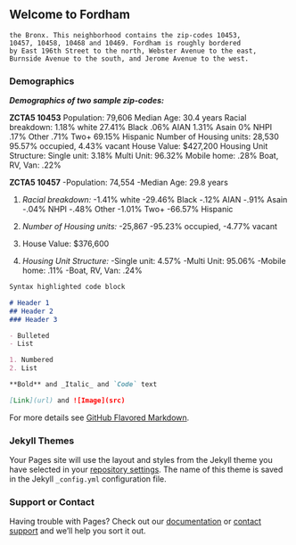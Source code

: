 ## Welcome to Fordham 

```Fordham is a neighborhood in
the Bronx. This neighborhood contains the zip-codes 10453,
10457, 10458, 10468 and 10469. Fordham is roughly bordered
by East 196th Street to the north, Webster Avenue to the east,
Burnside Avenue to the south, and Jerome Avenue to the west.
```

### Demographics

_**Demographics of two sample zip-codes:**_

**ZCTA5 10453**
Population: 79,606
Median Age: 30.4 years
Racial breakdown:
1.18% white
27.41% Black
.06% AIAN
1.31% Asain
0% NHPI
.17% Other
.71% Two+
69.15% Hispanic
Number of Housing units:
28,530
95.57% occupied,
4.43% vacant
House Value: $427,200
Housing Unit Structure:
Single unit: 3.18%
Multi Unit: 96.32%
Mobile home: .28%
Boat, RV, Van: .22%

**ZCTA5 10457**
-Population: 74,554
-Median Age: 29.8 years

1. _Racial breakdown:_
-1.41% white
-29.46% Black
-.12% AIAN
-.91% Asain
-.04% NHPI
-.48% Other
-1.01% Two+
-66.57% Hispanic

2. _Number of Housing units:_
-25,867
-95.23% occupied,
-4.77% vacant

3. House Value: $376,600
4. _Housing Unit Structure:_
-Single unit: 4.57%
-Multi Unit: 95.06%
-Mobile home: .11%
-Boat, RV, Van: .24%

```markdown
Syntax highlighted code block

# Header 1
## Header 2
### Header 3

- Bulleted
- List

1. Numbered
2. List

**Bold** and _Italic_ and `Code` text

[Link](url) and ![Image](src)
```

For more details see [GitHub Flavored Markdown](https://guides.github.com/features/mastering-markdown/).

### Jekyll Themes

Your Pages site will use the layout and styles from the Jekyll theme you have selected in your [repository settings](https://github.com/jessicalrsparacio/fordhamproj/settings). The name of this theme is saved in the Jekyll `_config.yml` configuration file.

### Support or Contact

Having trouble with Pages? Check out our [documentation](https://docs.github.com/categories/github-pages-basics/) or [contact support](https://github.com/contact) and we’ll help you sort it out.
